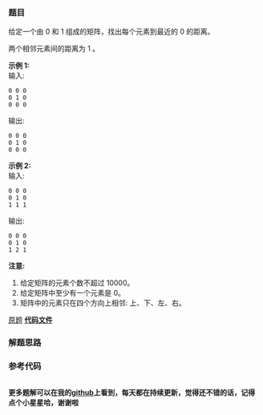 ### 题目
给定一个由 0 和 1 组成的矩阵，找出每个元素到最近的 0 的距离。

两个相邻元素间的距离为 1 。

**示例 1:**  
输入:

    
    
    0 0 0
    0 1 0
    0 0 0
    

输出:

    
    
    0 0 0
    0 1 0
    0 0 0
    

**示例 2:**  
输入:

    
    
    0 0 0
    0 1 0
    1 1 1
    

输出:

    
    
    0 0 0
    0 1 0
    1 2 1
    

**注意:**

  1. 给定矩阵的元素个数不超过 10000。
  2. 给定矩阵中至少有一个元素是 0。
  3. 矩阵中的元素只在四个方向上相邻: 上、下、左、右。

[原题](https://leetcode-cn.com/problems/01-matrix/)    **[代码文件]()**


### 解题思路




### 参考代码

```go


```




**更多题解可以在我的[github](https://github.com/LZH139/leetcode_Go)上看到，每天都在持续更新，觉得还不错的话，记得点个小星星哈，谢谢啦**
